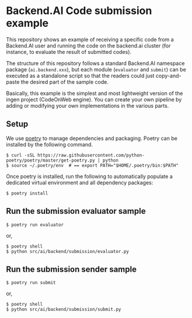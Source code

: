 # Backend.AI Code submission example

This repository shows an example of receiving a specific code from a Backend.AI user and
running the code on the backend.ai cluster (for instance, to evaluate the result of submitted codes).

The structure of this repository follows a standard Backend.AI namespace package (`ai.backend.xxx`),
but each module (`evaluator` and `submit`) can be executed as a standalone script so that
the readers could just copy-and-paste the desired part of the sample code.

Basically, this example is the simplest and most lightweight version of the ingen project (CodeOnWeb engine). 
You can create your own pipeline by adding or modifying your own implementations in the various parts.


## Setup

We use [poetry](https://github.com/python-poetry/poetry) to manage dependencies and packaging.
Poetry can be installed by the following command.

```console
$ curl -sSL https://raw.githubusercontent.com/python-poetry/poetry/master/get-poetry.py | python
$ source ~/.poetry/env  # == export PATH="$HOME/.poetry/bin:$PATH"
```

Once poetry is installed, run the following to automatically populate a dedicated virtual
environment and all dependency packages:

```console
$ poetry install
```


## Run the submission evaluator sample

```shell
$ poetry run evaluator
```
or,
```console
$ poetry shell
$ python src/ai/backend/submission/evaluator.py
```


## Run the submission sender sample

```console
$ poetry run submit
```
or,
```console
$ poetry shell
$ python src/ai/backend/submission/submit.py
```
